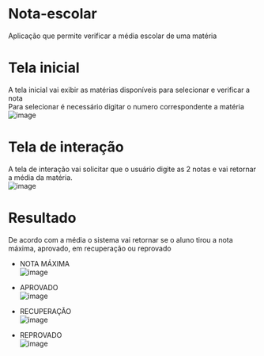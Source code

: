 # Nota-escolar
Aplicação que permite verificar a média escolar de uma matéria

# Tela inicial  
A tela inicial vai exibir as matérias disponíveis para selecionar e verificar a nota  
Para selecionar é necessário digitar o numero correspondente a matéria  
![image](https://user-images.githubusercontent.com/79271785/197421584-6553971f-b93e-4a45-9437-58bb2c98f8de.png)

# Tela de interação  
A tela de interação vai solicitar que o usuário digite as 2 notas e vai retornar a média da matéria.  
![image](https://user-images.githubusercontent.com/79271785/197421774-24204e33-1bd1-4724-bd80-e5c6b5600d79.png)

# Resultado  
De acordo com a média o sistema vai retornar se o aluno tirou a nota máxima, aprovado, em recuperação ou reprovado  

- NOTA MÁXIMA  
![image](https://user-images.githubusercontent.com/79271785/197421831-dde3cdfb-7656-4c4e-9900-7962d6ac9249.png)

- APROVADO  
![image](https://user-images.githubusercontent.com/79271785/197421805-af221cb1-7eaa-4aef-bb3b-b20ca7b9cc09.png)

- RECUPERAÇÃO  
![image](https://user-images.githubusercontent.com/79271785/197421847-9c538bb3-6a8b-4f7f-8c7c-1146e2788f88.png)

- REPROVADO  
![image](https://user-images.githubusercontent.com/79271785/197421869-0d3387c0-313a-4ca7-b510-1d0a63ec9a74.png)


